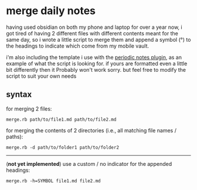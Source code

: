 merge daily notes
=================

having used obsidian on both my phone and laptop for over a year now, i got
tired of having 2 different files with different contents meant for the same
day, so i wrote a little script to merge them and append a symbol (°) to the
headings to indicate which come from my mobile vault.

i'm also including the template i use with the [periodic notes
plugin](https://github.com/liamcain/obsidian-periodic-notes), as an example of
what the script is looking for. if yours are formatted even a little bit
differently then it Probably won't work sorry. but feel free to modify the
script to suit your own needs


syntax
------

for merging 2 files:

```merge.rb path/to/file1.md path/to/file2.md```

for merging the contents of 2 directories (i.e., all matching file names /
paths):

```merge.rb -d path/to/folder1 path/to/folder2```

---

(**not yet implemented**) use a custom / no indicator for the appended
headings:

```merge.rb -h=SYMBOL file1.md file2.md```
